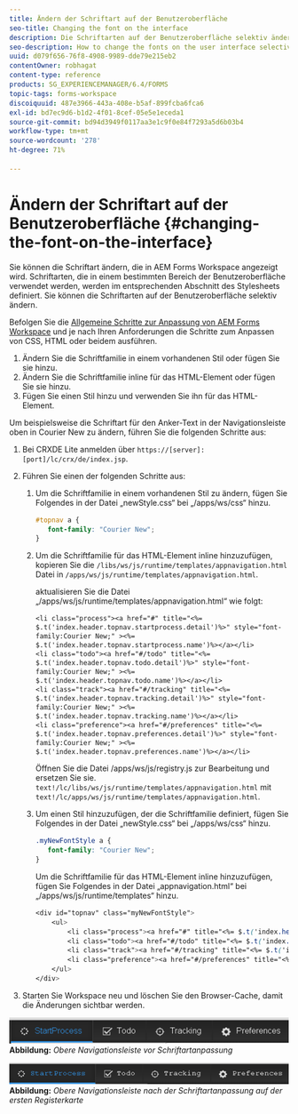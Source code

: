 ```yaml
---
title: Ändern der Schriftart auf der Benutzeroberfläche
seo-title: Changing the font on the interface
description: Die Schriftarten auf der Benutzeroberfläche selektiv ändern
seo-description: How to change the fonts on the user interface selectively.
uuid: d079f656-76f8-4908-9989-dde79e215eb2
contentOwner: robhagat
content-type: reference
products: SG_EXPERIENCEMANAGER/6.4/FORMS
topic-tags: forms-workspace
discoiquuid: 487e3966-443a-408e-b5af-899fcba6fca6
exl-id: bd7ec9d6-b1d2-4f01-8cef-05e5e1eceda1
source-git-commit: bd94d3949f0117aa3e1c9f0e84f7293a5d6b03b4
workflow-type: tm+mt
source-wordcount: '278'
ht-degree: 71%

---
```


# Ändern der Schriftart auf der Benutzeroberfläche {#changing-the-font-on-the-interface}

Sie können die Schriftart ändern, die in AEM Forms Workspace angezeigt wird. Schriftarten, die in einem bestimmten Bereich der Benutzeroberfläche verwendet werden, werden im entsprechenden Abschnitt des Stylesheets definiert. Sie können die Schriftarten auf der Benutzeroberfläche selektiv ändern.

Befolgen Sie die [Allgemeine Schritte zur Anpassung von AEM Forms Workspace](/help/forms/using/generic-steps-html-workspace-customization.md) und je nach Ihren Anforderungen die Schritte zum Anpassen von CSS, HTML oder beidem ausführen.

1. Ändern Sie die Schriftfamilie in einem vorhandenen Stil oder fügen Sie sie hinzu.
1. Ändern Sie die Schriftfamilie inline für das HTML-Element oder fügen Sie sie hinzu.
1. Fügen Sie einen Stil hinzu und verwenden Sie ihn für das HTML-Element.

Um beispielsweise die Schriftart für den Anker-Text in der Navigationsleiste oben in Courier New zu ändern, führen Sie die folgenden Schritte aus:

1. Bei CRXDE Lite anmelden über `https://[server]:[port]/lc/crx/de/index.jsp`.
1. Führen Sie einen der folgenden Schritte aus:

   1. Um die Schriftfamilie in einem vorhandenen Stil zu ändern, fügen Sie Folgendes in der Datei „newStyle.css“ bei „/apps/ws/css“ hinzu.

      ```css
      #topnav a {
         font-family: "Courier New";
      }
      ```

   1. Um die Schriftfamilie für das HTML-Element inline hinzuzufügen, kopieren Sie die `/libs/ws/js/runtime/templates/appnavigation.html` Datei in `/apps/ws/js/runtime/templates/appnavigation.html`.

      aktualisieren Sie die Datei „/apps/ws/js/runtime/templates/appnavigation.html“ wie folgt:

      ```
      <li class="process"><a href="#" title="<%= $.t('index.header.topnav.startprocess.detail')%>" style="font-family:Courier New;" ><%= $.t('index.header.topnav.startprocess.name')%></a></li>
      <li class="todo"><a href="#/todo" title="<%= $.t('index.header.topnav.todo.detail')%>" style="font-family:Courier New;" ><%= $.t('index.header.topnav.todo.name')%></a></li>
      <li class="track"><a href="#/tracking" title="<%= $.t('index.header.topnav.tracking.detail')%>" style="font-family:Courier New;" ><%= $.t('index.header.topnav.tracking.name')%></a></li>
      <li class="preference"><a href="#/preferences" title="<%= $.t('index.header.topnav.preferences.detail')%>" style="font-family:Courier New;" ><%= $.t('index.header.topnav.preferences.name')%></a></li>
      ```

      Öffnen Sie die Datei /apps/ws/js/registry.js zur Bearbeitung und ersetzen Sie sie. `text!/lc/libs/ws/js/runtime/templates/appnavigation.html` mit `text!/lc/apps/ws/js/runtime/templates/appnavigation.html`.

   1. Um einen Stil hinzuzufügen, der die Schriftfamilie definiert, fügen Sie Folgendes in der Datei „newStyle.css“ bei „/apps/ws/css“ hinzu.

      ```css
      .myNewFontStyle a {
         font-family: "Courier New";
      }
      ```

      Um die Schriftfamilie für das HTML-Element inline hinzuzufügen, fügen Sie Folgendes in der Datei „appnavigation.html“ bei „/apps/ws/js/runtime/templates“ hinzu.

      ```css
      <div id="topnav" class="myNewFontStyle">
          <ul>
              <li class="process"><a href="#" title="<%= $.t('index.header.topnav.startprocess.detail')%>" ><%= $.t('index.header.topnav.startprocess.name')%></a></li>
              <li class="todo"><a href="#/todo" title="<%= $.t('index.header.topnav.todo.detail')%>"><%= $.t('index.header.topnav.todo.name')%></a></li>
              <li class="track"><a href="#/tracking" title="<%= $.t('index.header.topnav.tracking.detail')%>" ><%= $.t('index.header.topnav.tracking.name')%></a></li>
              <li class="preference"><a href="#/preferences" title="<%= $.t('index.header.topnav.preferences.detail')%>" ><%= $.t('index.header.topnav.preferences.name')%></a></li>
          </ul>
      </div>
      ```

1. Starten Sie Workspace neu und löschen Sie den Browser-Cache, damit die Änderungen sichtbar werden.

![change_font_before](assets/change_font_before.png)
**Abbildung:** *Obere Navigationsleiste vor Schriftartanpassung*

![change_font_after](assets/change_font_after.png)
**Abbildung:** *Obere Navigationsleiste nach der Schriftartanpassung auf der ersten Registerkarte*
